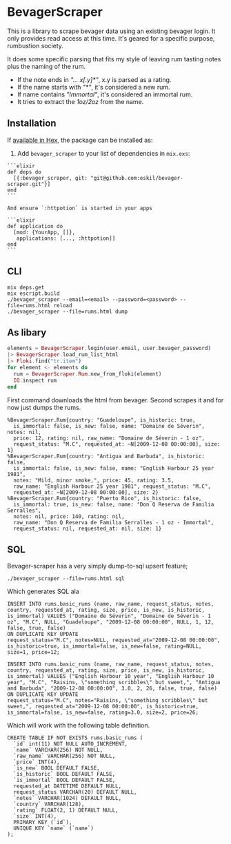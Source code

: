 # BevagerScraper

This is a library to scrape bevager data using an existing bevager
login. It only provides read access at this time. It's geared for a
specific purpose, rumbustion society.

It does some specific parsing that fits my style of leaving rum
tasting notes plus the naming of the rum.

  * If the note ends in _"... x[.y]*"_, x.y is parsed as a rating.
  * If the name starts with _"*"_, it's considered a new rum.
  * If name contains _"Immortal"_, it's considered an immortal rum.
  * It tries to extract the _1oz/2oz_ from the name.

## Installation

If [available in Hex](https://hex.pm/docs/publish), the package can be installed as:

  1. Add `bevager_scraper` to your list of dependencies in `mix.exs`:

    ```elixir
    def deps do
      [{:bevager_scraper, git: "git@github.com:eskil/bevager-scraper.git"}]
    end
    ```

    And ensure `:httpotion` is started in your apps

    ```elixir
    def application do
      [mod: {YourApp, []},
       applications: [..., :httpotion]]
    end
    ```

## CLI

   ```shell
   mix deps.get
   mix escript.build
   ./bevager_scraper --email=<email> --password=<password> --file=rums.html reload
   ./bevager_scraper --file=rums.html dump
   ```

## As libary

   ```elixir
   elements = BevagerScraper.login(user.email, user.bevager_password)
   |> BevagerScraper.load_rum_list_html
   |> Floki.find("tr.item")
   for element <- elements do
     rum = BevagerScraper.Rum.new_from_floki(element)
     IO.inspect rum
   end
   ```

First command downloads the html from bevager. Second scrapes it and for now just dumps the rums.

   ```
   %BevagerScraper.Rum{country: "Guadeloupe", is_historic: true,
     is_immortal: false, is_new: false, name: "Domaine de Séverin", notes: nil,
     price: 12, rating: nil, raw_name: "Domaine de Séverin - 1 oz",
     request_status: "M.C", requested_at: ~N[2009-12-08 00:00:00], size: 1}
   %BevagerScraper.Rum{country: "Antigua and Barbuda", is_historic: false,
     is_immortal: false, is_new: false, name: "English Harbour 25 year 1981",
     notes: "Mild, minor smoke,", price: 45, rating: 3.5,
     raw_name: "English Harbour 25 year 1981", request_status: "M.C",
     requested_at: ~N[2009-12-08 00:00:00], size: 2}
   %BevagerScraper.Rum{country: "Puerto Rico", is_historic: false,
     is_immortal: true, is_new: false, name: "Don Q Reserva de Familia Serralles",
     notes: nil, price: 140, rating: nil,
     raw_name: "Don Q Reserva de Familia Serralles - 1 oz - Immortal",
     request_status: nil, requested_at: nil, size: 1}
   ```

## SQL

Bevager-scraper has a very simply dump-to-sql upsert feature;

   ```
   ./bevager_scraper --file=rums.html sql
   ```

Which generates SQL ala

   ```
   INSERT INTO rums.basic_rums (name, raw_name, request_status, notes, country, requested_at, rating, size, price, is_new, is_historic, is_immortal) VALUES ("Domaine de Séverin", "Domaine de Séverin - 1 oz", "M.C", NULL, "Guadeloupe", "2009-12-08 00:00:00", NULL, 1, 12, false, true, false)
ON DUPLICATE KEY UPDATE
request_status="M.C", notes=NULL, requested_at="2009-12-08 00:00:00", is_historic=true, is_immortal=false, is_new=false, rating=NULL, size=1, price=12;

   INSERT INTO rums.basic_rums (name, raw_name, request_status, notes, country, requested_at, rating, size, price, is_new, is_historic, is_immortal) VALUES ("English Harbour 10 year", "English Harbour 10 year", "M.C", "Raisins, \"something scribbles\" but sweet,", "Antigua and Barbuda", "2009-12-08 00:00:00", 3.0, 2, 26, false, true, false)
   ON DUPLICATE KEY UPDATE
   request_status="M.C", notes="Raisins, \"something scribbles\" but sweet,", requested_at="2009-12-08 00:00:00", is_historic=true, is_immortal=false, is_new=false, rating=3.0, size=2, price=26;
   ```

Which will work with the following table definition.

   ```
   CREATE TABLE IF NOT EXISTS rums.basic_rums (
     `id` int(11) NOT NULL AUTO_INCREMENT,
     `name` VARCHAR(256) NOT NULL,
     `raw_name` VARCHAR(256) NOT NULL,
     `price` INT(4),
     `is_new` BOOL DEFAULT FALSE,
     `is_historic` BOOL DEFAULT FALSE,
     `is_immortal` BOOL DEFAULT FALSE,
     requested_at DATETIME DEFAULT NULL,
     request_status VARCHAR(20) DEFAULT NULL,
     `notes` VARCHAR(1024) DEFAULT NULL,
     `country` VARCHAR(128),
     `rating` FLOAT(2, 1) DEFAULT NULL,
     `size` INT(4),
     PRIMARY KEY (`id`),
     UNIQUE KEY `name` (`name`)
   );
   ```
